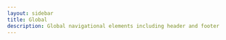 ```yaml
---
layout: sidebar
title: Global
description: Global navigational elements including header and footer
---
```

